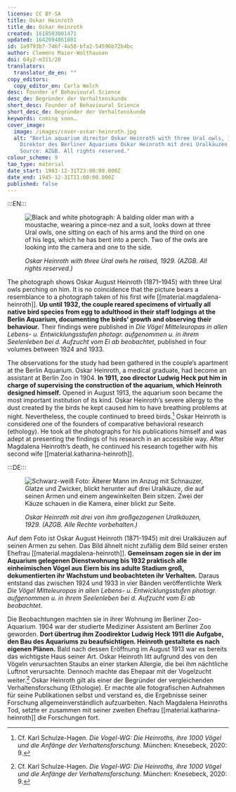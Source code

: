 ```yaml
---
license: CC BY-SA
title: Oskar Heinroth
title_de: Oskar Heinroth
created: 1618503001471
updated: 1642094861801
id: 1a9793b7-746f-4a58-bfa2-54596b72b4bc
author: Clemens Maier-Wolthausen
doi: 64y2-m311/20
translators:
  translator_de_en: ""
copy_editors:
  copy_editor_en: Carla Welch
desc: Founder of Behavioural Science
desc_de: Begründer der Verhaltenskunde
short_desc: Founder of Behavioural Science
short_desc_de: Begründer der Verhaltenskunde
keywords: coming soon…
cover_image:
  image: /images/cover-oskar-heinroth.jpg
  alt: "Berlin aquarium director Oskar Heinroth with three Ural owls, 1929.
    Direktor des Berliner Aquariums Oskar Heinroth mit drei Uralkäuzen, 1929.
    Source: AZGB. All rights reserved."
colour_scheme: 9
tao_type: material
date_start: 1903-12-31T23:00:00.000Z
date_end: 1945-12-31T11:00:00.000Z
published: false
---
```

:::EN:::

<figure>

![Black and white photograph: A balding older man with a moustache, wearing a pince-nez and a suit, looks down at three Ural owls, one sitting on each of his arms and the third on one of his legs, which he has bent into a perch. Two of the owls are looking into the camera and one to the side.](/images/cmw/O_Heinroth_Uralkaeuzen_1929.jpg)

<figcaption>

_Oskar Heinroth with three Ural owls he raised, 1929. (AZGB. All rights reserved.)_

</figcaption>

</figure>

The photograph shows Oskar August Heinroth (1871–1945) with three Ural owls perching on him. It is no coincidence that the picture bears a resemblance to a photograph taken of his first wife [[material.magdalena-heinroth]]. **Up until 1932, the couple reared specimens of virtually all native bird species from egg to adulthood in their staff lodgings at the Berlin Aquarium, documenting the birds’ growth and observing their behaviour.** Their findings were published in _Die Vögel Mitteleuropas in allen Lebens- u. Entwicklungsstufen photogr. aufgenommen u. in ihrem Seelenleben bei d. Aufzucht vom Ei ab beobachtet_, published in four volumes between 1924 and 1933.

The observations for the study had been gathered in the couple’s apartment at the Berlin Aquarium. Oskar Heinroth, a medical graduate, had become an assistant at Berlin Zoo in 1904. **In 1911, zoo director Ludwig Heck put him in charge of supervising the construction of the aquarium, which Heinroth designed himself.** Opened in August 1913, the aquarium soon became the most important institution of its kind. Oskar Heinroth’s severe allergy to the dust created by the birds he kept caused him to have breathing problems at night. Nevertheless, the couple continued to breed birds.[^1] Oskar Heinroth is considered one of the founders of comparative behavioral research (ethology). He took all the photographs for his publications himself and was adept at presenting the findings of his research in an accessible way. After Magdalena Heinroth’s death, he continued his research together with his second wife [[material.katharina-heinroth]].

[^1]: Cf. Karl Schulze-Hagen. _Die Vogel-WG: Die Heinroths, ihre 1000 Vögel und die Anfänge der Verhaltensforschung_. München: Knesebeck, 2020: 9.

:::DE:::

<figure>

![Schwarz-weiß Foto: Älterer Mann im Anzug mit Schnauzer, Glatze und Zwicker, blickt herunter auf drei Uralkäuze, die auf seinen Armen und einem angewinkelten Bein sitzen. Zwei der Käuze schauen in die Kamera, einer blickt zur Seite.](/images/cmw/O_Heinroth_Uralkaeuzen_1929.jpg)

<figcaption>

_Oskar Heinroth mit drei von ihm großgezogenen Uralkäuzen, 1929. (AZGB. Alle Rechte vorbehalten.)_

</figcaption>

</figure>

Auf dem Foto ist Oskar August Heinroth (1871-1945) mit drei Uralkäuzen auf seinen Armen zu sehen. Das Bild ähnelt nicht zufällig dem Bild seiner ersten Ehefrau [[material.magdalena-heinroth]]. **Gemeinsam zogen sie in der im Aquarium gelegenen Dienstwohnung bis 1932 praktisch alle einheimischen Vögel aus Eiern bis ins adulte Stadium groß, dokumentierten ihr Wachstum und beobachteten ihr Verhalten.** Daraus entstand das zwischen 1924 und 1933 in vier Bänden veröffentlichte Werk _Die Vögel Mitteleuropas in allen Lebens- u. Entwicklungsstufen photogr. aufgenommen u. in ihrem Seelenleben bei d. Aufzucht vom Ei ab beobachtet_.

Die Beobachtungen machten sie in ihrer Wohnung im Berliner Zoo-Aquarium. 1904 war der studierte Mediziner Assistent am Berliner Zoo geworden. **Dort übertrug ihm Zoodirektor Ludwig Heck 1911 die Aufgabe, den Bau des Aquariums zu beaufsichtigen. Heinroth gestaltete es nach eigenen Plänen.** Bald nach dessen Eröffnung im August 1913 war es bereits das wichtigste Haus seiner Art. Oskar Heinroth litt aufgrund des von den Vögeln verursachten Staubs an einer starken Allergie, die bei ihm nächtliche Luftnot verursachte. Dennoch machte das Ehepaar mit der Vogelzucht weiter.[^1] Oskar Heinroth gilt als einer der Begründer der vergleichenden Verhaltensforschung (Ethologie). Er machte alle fotografischen Aufnahmen für seine Publikationen selbst und verstand es, die Ergebnisse seiner Forschung allgemeinverständlich aufzuarbeiten. Nach Magdalena Heinroths Tod, setzte er zusammen mit seiner zweiten Ehefrau [[material.katharina-heinroth]] die Forschungen fort.

[^1]: Vgl. Karl Schulze-Hagen. _Die Vogel-WG: Die Heinroths, ihre 1000 Vögel und die Anfänge der Verhaltensforschung_. München: Knesebeck, 2020: 9.

